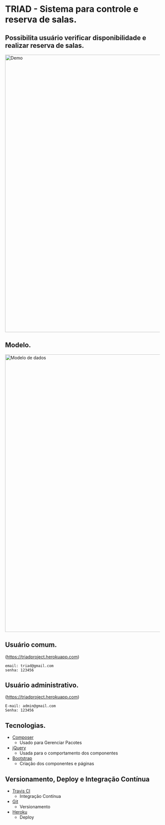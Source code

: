 # TRIAD - Sistema para controle e reserva de salas.

## Possibilita usuário verificar disponibilidade e realizar reserva de salas.

<a href="https://triadproject.herokuapp.com"><img width="900" src="https://triadproject.herokuapp.com/assets/img/demo.png" alt="Demo"></a>


## Modelo.
<a href="https://triadproject.herokuapp.com"><img width="900" src="https://triadproject.herokuapp.com/assets/img/modelo.png" alt="Modelo de dados"></a>


## Usuário comum.
(https://triadproject.herokuapp.com)

```
email: triad@gmail.com
senha: 123456
```

## Usuário administrativo.
(https://triadproject.herokuapp.com)

```
E-mail: admin@gmail.com
Senha: 123456
```
## Tecnologias.

* [Composer](https://getcomposer.org)
  * Usado para Gerenciar Pacotes
* [jQuery](https://jquery.com)
  * Usada para o comportamento dos componentes
* [Bootstrap](http://getbootstrap.com/)
  * Criação dos componentes e páginas

## Versionamento, Deploy e Integração Contínua

* [Travis CI](https://travis-ci.org)
  * Integração Contínua
* [Git](https://git-scm.com)
  * Versionamento
* [Heroku](https://www.heroku.com)
  * Deploy
